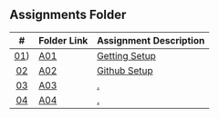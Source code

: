 ## Assignments Folder

|      #      | Folder Link  | Assignment Description |
| :---------: | ------------ | ---------------------- |
| [01](https://github.com/rugbyprof/5443-Spatial-DB/tree/main/Assignments/A01)) | [A01](https://github.com/rugbyprof/5443-Spatial-DB/tree/main/Assignments/A01) | [Getting Setup](https://github.com/rugbyprof/5443-Spatial-DB/tree/main/Assignments/A01)             |
| [02](https://github.com/rugbyprof/5443-Spatial-DB/tree/main/Assignments/A02) | [A02](https://github.com/rugbyprof/5443-Spatial-DB/tree/main/Assignments/A02) | [Github Setup](https://github.com/rugbyprof/5443-Spatial-DB/tree/main/Assignments/A02)             |
| [03](./A03) | [A03](./A03) | [.](./A03)             |
| [04](./A04) | [A04](./A04) | [.](./A04)             |